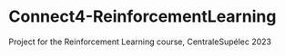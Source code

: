 # Connect4-ReinforcementLearning
Project for the Reinforcement Learning course, CentraleSupélec 2023
